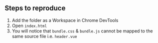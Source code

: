 ## Steps to reproduce 

1. Add the folder as a Workspace in Chrome DevTools
2. Open `index.html`
3. You will notice that `bundle.css` & `bundle.js` cannot be mapped to the same source file i.e. `header.vue`
